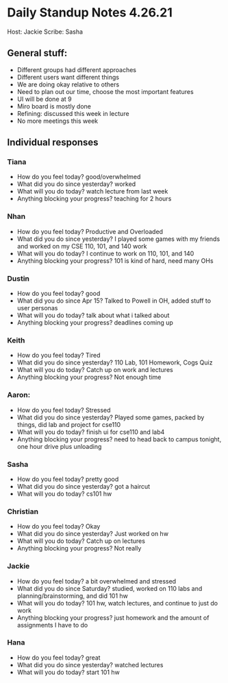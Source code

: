 # Daily Standup Notes 4.26.21

Host: Jackie
Scribe: Sasha

## General stuff:
* Different groups had different approaches
* Different users want different things
* We are doing okay relative to others
* Need to plan out our time, choose the most important features
* UI will be done at 9
* Miro board is mostly done
* Refining: discussed this week in lecture
* No more meetings this week
 
 
## Individual responses
### Tiana
* How do you feel today? good/overwhelmed
* What did you do since yesterday? worked
* What will you do today? watch lecture from last week
* Anything blocking your progress? teaching for 2 hours
 
### Nhan
* How do you feel today? Productive and Overloaded
* What did you do since yesterday? I played some games with my friends and worked on my CSE 110, 101, and 140 work
* What will you do today? I continue to work on 110, 101, and 140
* Anything blocking your progress? 101 is kind of hard, need many OHs
 
### Dustin
* How do you feel today? good
* What did you do since Apr 15? Talked to Powell in OH, added stuff to user personas
* What will you do today? talk about what i talked about
* Anything blocking your progress? deadlines coming up

### Keith
* How do you feel today? Tired
* What did you do since yesterday? 110 Lab, 101 Homework, Cogs Quiz
* What will you do today? Catch up on work and lectures
* Anything blocking your progress? Not enough time

### Aaron:
* How do you feel today? Stressed
* What did you do since yesterday? Played some games, packed by things, did lab and project for cse110
* What will you do today? finish ui for cse110 and lab4
* Anything blocking your progress? need to head back to campus tonight, one hour drive plus unloading

### Sasha
* How do you feel today? pretty good
* What did you do since yesterday? got a haircut
* What will you do today? cs101 hw

### Christian
* How do you feel today? Okay
* What did you do since yesterday? Just worked on hw
* What will you do today? Catch up on lectures
* Anything blocking your progress? Not really

### Jackie
* How do you feel today? a bit overwhelmed and stressed
* What did you do since Saturday? studied, worked on 110 labs and planning/brainstorming, and did 101 hw
* What will you do today? 101 hw, watch lectures, and continue to just do work
* Anything blocking your progress? just homework and the amount of assignments I have to do

### Hana
* How do you feel today? great
* What did you do since yesterday? watched lectures
* What will you do today? start 101 hw














